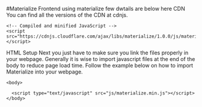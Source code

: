 #Materialize
Frontend using materialize
few dwtails are below here
CDN
You can find all the versions of the CDN at cdnjs.

<!-- Compiled and minified CSS -->
<link rel="stylesheet" href="https://cdnjs.cloudflare.com/ajax/libs/materialize/1.0.0/css/materialize.min.css">

    <!-- Compiled and minified JavaScript -->
    <script src="https://cdnjs.cloudflare.com/ajax/libs/materialize/1.0.0/js/materialize.min.js"></script>

HTML Setup
Next you just have to make sure you link the files properly in your webpage. Generally it is wise to import javascript files at the end of the body to reduce page load time. Follow the example below on how to import Materialize into your webpage.

<head>
<!--Import Google Icon Font-->
<link href="https://fonts.googleapis.com/icon?family=Material+Icons" rel="stylesheet">
<!--Import materialize.css-->
<link type="text/css" rel="stylesheet" href="css/materialize.min.css"  media="screen,projection"/>
<!--Let browser know website is optimized for mobile-->
      <meta name="viewport" content="width=device-width, initial-scale=1.0"/>
    </head>

    <body>

 <!--JavaScript at end of body for optimized loading-->

      <script type="text/javascript" src="js/materialize.min.js"></script>
    </body>
